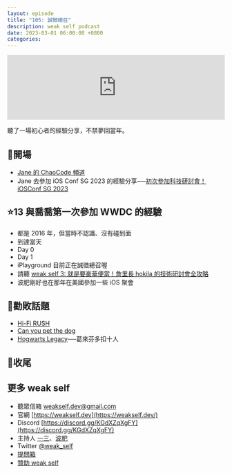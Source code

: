 ```yaml
---
layout: episode
title: "105: 誠徵總召"
description: weak self podcast
date: 2023-03-01 06:00:00 +0800
categories:
---
```


<iframe src="https://www.listennotes.com/podcasts/weak-self/105-誠徵總召-1T8OIxL9ZRu/embed/" width="100%" style="width: 1px; min-width: 100%;" loading="lazy" frameborder="0" scrolling="no"></iframe>

聽了一場初心者的經驗分享，不禁夢回當年。

## 👋開場

- [Jane 的 ChaoCode 頻道](https://www.youtube.com/c/ChaoCode)
- Jane 去參加 iOS Conf SG 2023 的經驗分享──[初次參加科技研討會！iOSConf SG 2023](https://www.youtube.com/watch?v=M0IKU3GRoTM)

## ⭐️13 與喬喬第一次參加 WWDC 的經驗

- 都是 2016 年，但當時不認識、沒有碰到面
- 到達當天
- Day 0
- Day 1
- iPlayground 目前正在誠徵總召喔
- 請聽 [weak self 3: 就是要豪華便當！詹里長 hokila 的技術研討會全攻略](https://weakself.dev/episodes/3)
- 波肥剛好也在那年在美國參加一些 iOS 聚會

## 💸勸敗話題

- [Hi-Fi RUSH](https://bethesda.net/zh-TW/game/hifirush)
- [Can you pet the dog](https://twitter.com/CanYouPetTheDog)
- [Hogwarts Legacy](https://www.hogwartslegacy.com/zh-tw)──葛來芬多扣十人

## 👋收尾

## 更多 weak self

- 聽眾信箱 [weakself.dev@gmail.com](mailto:weakself.dev@gmail.com)
- 官網 [https://weakself.dev](https://weakself.dev/)
- Discord [https://discord.gg/KGdXZqXgFY](https://discord.gg/KGdXZqXgFY)
- 主持人 [一三](https://twitter.com/ethanhuang13)、[波肥](https://twitter.com/PofatTseng)
- Twitter [@weak_self](https://twitter.com/weak_self)
- [提問箱](https://peing.net/zh-TW/weak_self)
- [贊助 weak self](https://weakself.dev/#donation)
